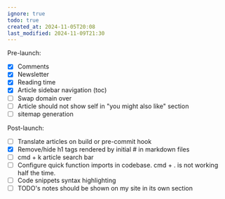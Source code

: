 ```yaml
---
ignore: true
todo: true
created_at: 2024-11-05T20:08
last_modified: 2024-11-09T21:30
---
```


Pre-launch:
- [x] Comments
- [x] Newsletter
- [x] Reading time
- [x] Article sidebar navigation (toc)
- [ ] Swap domain over
- [ ] Article should not show self in "you might also like" section
- [ ] sitemap generation

Post-launch:
- [ ] Translate articles on build or pre-commit hook
- [x] Remove/hide h1 tags rendered by initial # in markdown files
- [ ] cmd + k article search bar
- [ ] Configure quick function imports in codebase. cmd + . is not working half the time.
- [ ] Code snippets syntax highlighting
- [ ] TODO's notes should be shown on my site in its own section